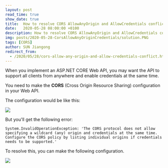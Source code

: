 ```yaml
---
layout: post
read_time: true
show_date: true
title:  How to resolve CORS AllowAnyOrigin and AllowCredentials conflict in ASPNET CORE Web API
date:   2020-05-28 08:00:00 +0100
description: How to resolve CORS AllowAnyOrigin and AllowCredentials conflict in ASPNET CORE Web API, ASP.NET 
img: posts/2020-05-28-CorsAllowAnyOriginCredentials/solution.PNG
tags: [CORS]
author: SUN Jiangong
redirect_from:
  - /2020/05/28/cors-allow-any-origin-and-allow-credentials-conflict.html
---
```


When you implement an ASP.NET CORE Web API, you may want the API to support all clients from anywhere and enable credentials at the same time.

You need to make the **CORS** (Cross Origin Resource Sharing) configuration in your Web API.

<!--more-->

The configuration would be like this:

![](./../../../assets/img/posts/2020-05-28-CorsAllowAnyOriginCredentials/wrong.PNG)

But you'll get the following error:

```batch
System.InvalidOperationException: 'The CORS protocol does not allow specifying a wildcard (any) origin and credentials at the same time. 
Configure the CORS policy by listing individual origins if credentials needs to be supported.'
```

To resolve this, you can make the following configuration.

![](./../../../assets/img/posts/2020-05-28-CorsAllowAnyOriginCredentials/solution.PNG)

